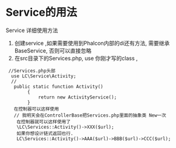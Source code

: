 # Service的用法
Service 详细使用方法
1. 创建service ,如果需要使用到Phalcon内部的di还有方法, 需要继承BaseService, 否则可以直接忽略
2. 在src目录下的Services.php, use 你刚才写的class ,
```
 //Services.php头部
  use LC\Service\Activity;
  //
   public static function Activity()
        {
            return new ActivityService();
        }
   在控制器可以这样使用
   // 我明天会在ControllerBase把Services.php里面的抽象类 New一次
    在控制器就可以这样使用了
    \LC\Services::Activity()->XXX($url);
    如果你想设计链式返回也行.
    LC\Services::Activity()->AAA($url)->BBB($url)->CCC($url);
```